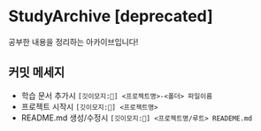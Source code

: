 # StudyArchive [deprecated]

 공부한 내용을 정리하는 아카이브입니다!


## 커밋 메세지

- 학습 문서 추가시
  `[깃이모지:📝] <프로젝트명>-<폴더> 파일이름`
- 프로젝트 시작시
  `[깃이모지:🎉] <프로젝트명>`
- README.md 생성/수정시
  `[깃이모지:💬] <프로젝트명/루트> READEME.md`
